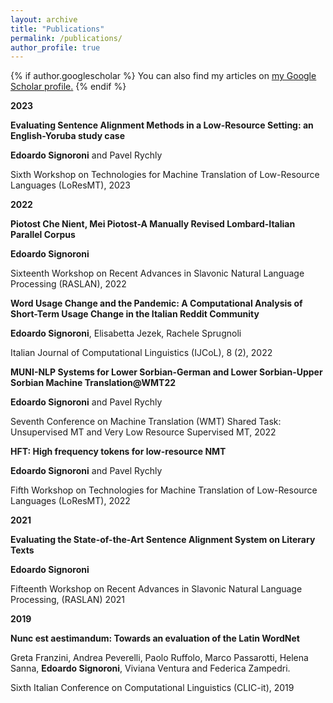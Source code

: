 ```yaml
---
layout: archive
title: "Publications"
permalink: /publications/
author_profile: true
---
```


{% if author.googlescholar %}
  You can also find my articles on <u><a href="{{author.googlescholar}}">my Google Scholar profile</a>.</u>
{% endif %}

**2023** 

**Evaluating Sentence Alignment Methods in a Low-Resource Setting: an English-Yoruba study case**

**Edoardo Signoroni** and Pavel Rychly

Sixth Workshop on Technologies for Machine Translation of Low-Resource Languages (LoResMT), 2023

**2022**

**Piotost Che Nient, Mei Piotost-A Manually Revised Lombard-Italian Parallel Corpus**

**Edoardo Signoroni**

Sixteenth Workshop on Recent Advances in Slavonic Natural Language Processing (RASLAN), 2022

**Word Usage Change and the Pandemic: A Computational Analysis of Short-Term Usage Change in the Italian Reddit Community**

**Edoardo Signoroni**, Elisabetta Jezek, Rachele Sprugnoli

Italian Journal of Computational Linguistics (IJCoL), 8 (2), 2022

**MUNI-NLP Systems for Lower Sorbian-German and Lower Sorbian-Upper Sorbian Machine Translation@WMT22**

**Edoardo Signoroni** and Pavel Rychly

Seventh Conference on Machine Translation (WMT) Shared Task: Unsupervised MT and Very Low Resource Supervised MT, 2022

**HFT: High frequency tokens for low-resource NMT**

**Edoardo Signoroni** and Pavel Rychly

Fifth Workshop on Technologies for Machine Translation of Low-Resource Languages (LoResMT), 2022

**2021**

**Evaluating the State-of-the-Art Sentence Alignment System on Literary Texts**

**Edoardo Signoroni**

Fifteenth Workshop on Recent Advances in Slavonic Natural Language Processing, (RASLAN) 2021

**2019**

**Nunc est aestimandum: Towards an evaluation of the Latin WordNet**

Greta Franzini, Andrea Peverelli, Paolo Ruffolo, Marco Passarotti, Helena Sanna, **Edoardo Signoroni**, Viviana Ventura and Federica Zampedri.

Sixth Italian Conference on Computational Linguistics (CLIC-it), 2019
